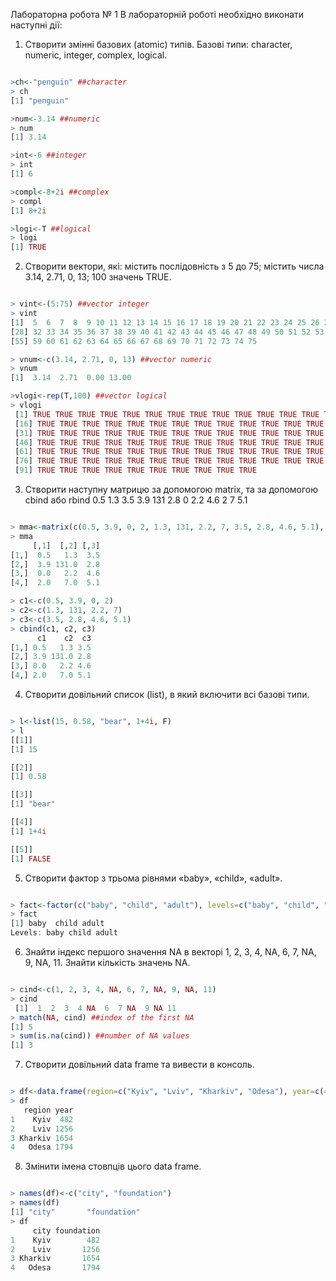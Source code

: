 Лабораторна робота № 1
В лабораторній роботі необхідно виконати наступні дії:
1. Створити змінні базових (atomic) типів. Базові типи: character, numeric,
integer, complex, logical.

```R

>ch<-"penguin" ##character
> ch
[1] "penguin"

>num<-3.14 ##numeric
> num
[1] 3.14

>int<-6 ##integer
> int
[1] 6

>compl<-8+2i ##complex
> compl
[1] 8+2i

>logi<-T ##logical
> logi
[1] TRUE

```

2. Створити вектори, які: містить послідовність з 5 до 75; містить числа 3.14,
2.71, 0, 13; 100 значень TRUE.

```R

> vint<-(5:75) ##vector integer
> vint
[1]  5  6  7  8  9 10 11 12 13 14 15 16 17 18 19 20 21 22 23 24 25 26 27 28 29 30 31
[28] 32 33 34 35 36 37 38 39 40 41 42 43 44 45 46 47 48 49 50 51 52 53 54 55 56 57 58
[55] 59 60 61 62 63 64 65 66 67 68 69 70 71 72 73 74 75

> vnum<-c(3.14, 2.71, 0, 13) ##vector numeric
> vnum
[1]  3.14  2.71  0.00 13.00

>vlogi<-rep(T,100) ##vector logical
> vlogi
 [1] TRUE TRUE TRUE TRUE TRUE TRUE TRUE TRUE TRUE TRUE TRUE TRUE TRUE TRUE TRUE
 [16] TRUE TRUE TRUE TRUE TRUE TRUE TRUE TRUE TRUE TRUE TRUE TRUE TRUE TRUE TRUE
 [31] TRUE TRUE TRUE TRUE TRUE TRUE TRUE TRUE TRUE TRUE TRUE TRUE TRUE TRUE TRUE
 [46] TRUE TRUE TRUE TRUE TRUE TRUE TRUE TRUE TRUE TRUE TRUE TRUE TRUE TRUE TRUE
 [61] TRUE TRUE TRUE TRUE TRUE TRUE TRUE TRUE TRUE TRUE TRUE TRUE TRUE TRUE TRUE
 [76] TRUE TRUE TRUE TRUE TRUE TRUE TRUE TRUE TRUE TRUE TRUE TRUE TRUE TRUE TRUE
 [91] TRUE TRUE TRUE TRUE TRUE TRUE TRUE TRUE TRUE TRUE

```

3. Створити наступну матрицю за допомогою matrix, та за допомогою cbind
або rbind
0.5 1.3 3.5
3.9 131 2.8
0 2.2 4.6
2 7 5.1

```R

> mma<-matrix(c(0.5, 3.9, 0, 2, 1.3, 131, 2.2, 7, 3.5, 2.8, 4.6, 5.1), nrow=4, ncol=3)
> mma
     [,1]  [,2] [,3]
[1,]  0.5   1.3  3.5
[2,]  3.9 131.0  2.8
[3,]  0.0   2.2  4.6
[4,]  2.0   7.0  5.1

> c1<-c(0.5, 3.9, 0, 2)
> c2<-c(1.3, 131, 2.2, 7)
> c3<-c(3.5, 2.8, 4.6, 5.1)
> cbind(c1, c2, c3)
      c1    c2  c3
[1,] 0.5   1.3 3.5
[2,] 3.9 131.0 2.8
[3,] 0.0   2.2 4.6
[4,] 2.0   7.0 5.1

```

4. Створити довільний список (list), в який включити всі базові типи.

```R

> l<-list(15, 0.58, "bear", 1+4i, F)
> l
[[1]]
[1] 15

[[2]]
[1] 0.58

[[3]]
[1] "bear"

[[4]]
[1] 1+4i

[[5]]
[1] FALSE

```

5. Створити фактор з трьома рівнями «baby», «child», «adult».

```R

> fact<-factor(c("baby", "child", "adult"), levels=c("baby", "child", "adult"))
> fact
[1] baby  child adult
Levels: baby child adult

```

6. Знайти індекс першого значення NA в векторі 1, 2, 3, 4, NA, 6, 7, NA, 9, NA, 11. Знайти кількість значень NA.

```R

> cind<-c(1, 2, 3, 4, NA, 6, 7, NA, 9, NA, 11) 
> cind
 [1]  1  2  3  4 NA  6  7 NA  9 NA 11
> match(NA, cind) ##index of the first NA
[1] 5
> sum(is.na(cind)) ##number of NA values
[1] 3

```

7. Створити довільний data frame та вивести в консоль.

```R

> df<-data.frame(region=c("Kyiv", "Lviv", "Kharkiv", "Odesa"), year=c(482, 1256, 1654, 1794))
> df
   region year
1    Kyiv  482
2    Lviv 1256
3 Kharkiv 1654
4   Odesa 1794

```

8. Змінити імена стовпців цього data frame.

```R

> names(df)<-c("city", "foundation")
> names(df)
[1] "city"       "foundation"
> df
     city foundation
1    Kyiv        482
2    Lviv       1256
3 Kharkiv       1654
4   Odesa       1794

```
